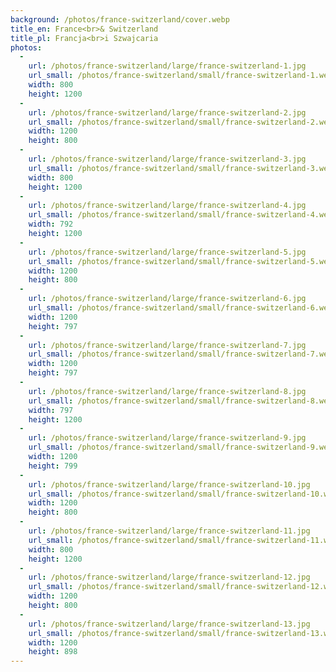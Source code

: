 ```yaml
---
background: /photos/france-switzerland/cover.webp
title_en: France<br>& Switzerland
title_pl: Francja<br>i Szwajcaria
photos:
  -
    url: /photos/france-switzerland/large/france-switzerland-1.jpg
    url_small: /photos/france-switzerland/small/france-switzerland-1.webp
    width: 800
    height: 1200
  -
    url: /photos/france-switzerland/large/france-switzerland-2.jpg
    url_small: /photos/france-switzerland/small/france-switzerland-2.webp
    width: 1200
    height: 800
  -
    url: /photos/france-switzerland/large/france-switzerland-3.jpg
    url_small: /photos/france-switzerland/small/france-switzerland-3.webp
    width: 800
    height: 1200
  -
    url: /photos/france-switzerland/large/france-switzerland-4.jpg
    url_small: /photos/france-switzerland/small/france-switzerland-4.webp
    width: 792
    height: 1200
  -
    url: /photos/france-switzerland/large/france-switzerland-5.jpg
    url_small: /photos/france-switzerland/small/france-switzerland-5.webp
    width: 1200
    height: 800
  -
    url: /photos/france-switzerland/large/france-switzerland-6.jpg
    url_small: /photos/france-switzerland/small/france-switzerland-6.webp
    width: 1200
    height: 797
  -
    url: /photos/france-switzerland/large/france-switzerland-7.jpg
    url_small: /photos/france-switzerland/small/france-switzerland-7.webp
    width: 1200
    height: 797
  -
    url: /photos/france-switzerland/large/france-switzerland-8.jpg
    url_small: /photos/france-switzerland/small/france-switzerland-8.webp
    width: 797
    height: 1200
  -
    url: /photos/france-switzerland/large/france-switzerland-9.jpg
    url_small: /photos/france-switzerland/small/france-switzerland-9.webp
    width: 1200
    height: 799
  -
    url: /photos/france-switzerland/large/france-switzerland-10.jpg
    url_small: /photos/france-switzerland/small/france-switzerland-10.webp
    width: 1200
    height: 800
  -
    url: /photos/france-switzerland/large/france-switzerland-11.jpg
    url_small: /photos/france-switzerland/small/france-switzerland-11.webp
    width: 800
    height: 1200
  -
    url: /photos/france-switzerland/large/france-switzerland-12.jpg
    url_small: /photos/france-switzerland/small/france-switzerland-12.webp
    width: 1200
    height: 800
  -
    url: /photos/france-switzerland/large/france-switzerland-13.jpg
    url_small: /photos/france-switzerland/small/france-switzerland-13.webp
    width: 1200
    height: 898
---
```

